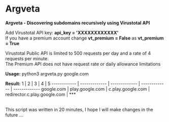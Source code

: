 # Argveta
**Argveta - Discovering subdomains recursively using  Virustotal API**  

Add Virustotal API key: **api_key = 'XXXXXXXXXXXX'** \
If you have a premium account change **vt_premium = False** as **vt_premium = True** 

Virustotal Public API is limited to 500 requests per day and a rate of 4 requests per minute. \
The Premium API does not have request rate or daily allowance limitations 

**Usage:**  python3 argveta.py google.com

**Result:**
1 | 2 | 3  | 4 | 5
------------ | ------------- | ------------- | ------------- | -------------
google.com | play.google.com | c.play.google.com | redirector.c.play.google.com | ***

\
This script was written in 20 minutes, I hope I will make changes in the future ...
